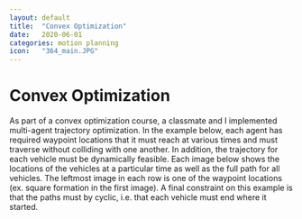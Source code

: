 ```yaml
---
layout: default
title:  "Convex Optimization"
date:   2020-06-01
categories: motion planning
icon:	"364_main.JPG"
---
```


<h1>Convex Optimization</h1>

As part of a convex optimization course, a classmate and I implemented multi-agent trajectory optimization. In the example below, each agent has required waypoint locations that it must reach at various times and must traverse without colliding with one another. In addition, the trajectory for each vehicle must be dynamically feasible. Each image below shows the locations of the vehicles at a particular time as well as the full path for all vehicles. The leftmost image in each row is one of the waypoint locations (ex. square formation in the first image). A final constraint on this example is that the paths must by cyclic, i.e. that each vehicle must end where it started.

<div class="box alt">
<div class="row uniform">
<div class="12u$"><span class="image fit"><img src="{{ site.url }}{{ site.baseurl }}/images/364_main.jpg" alt="" /></span></div>
</div>
</div>
